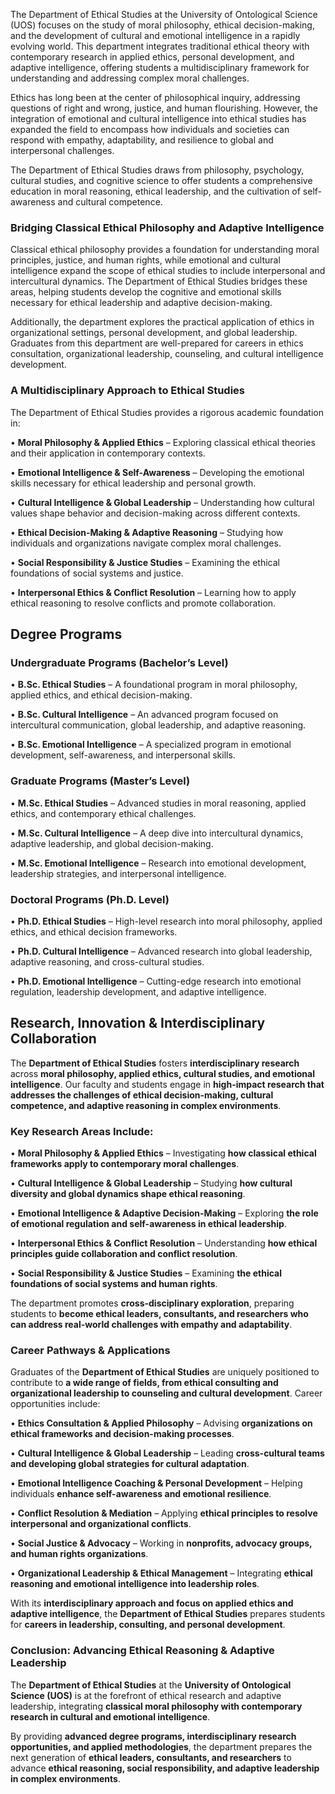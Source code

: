The Department of Ethical Studies at the University of Ontological Science (UOS) focuses on the study of moral philosophy, ethical decision-making, and the development of cultural and emotional intelligence in a rapidly evolving world. This department integrates traditional ethical theory with contemporary research in applied ethics, personal development, and adaptive intelligence, offering students a multidisciplinary framework for understanding and addressing complex moral challenges.

Ethics has long been at the center of philosophical inquiry, addressing questions of right and wrong, justice, and human flourishing. However, the integration of emotional and cultural intelligence into ethical studies has expanded the field to encompass how individuals and societies can respond with empathy, adaptability, and resilience to global and interpersonal challenges.

The Department of Ethical Studies draws from philosophy, psychology, cultural studies, and cognitive science to offer students a comprehensive education in moral reasoning, ethical leadership, and the cultivation of self-awareness and cultural competence.

### **Bridging Classical Ethical Philosophy and Adaptive Intelligence**

Classical ethical philosophy provides a foundation for understanding moral principles, justice, and human rights, while emotional and cultural intelligence expand the scope of ethical studies to include interpersonal and intercultural dynamics. The Department of Ethical Studies bridges these areas, helping students develop the cognitive and emotional skills necessary for ethical leadership and adaptive decision-making.

Additionally, the department explores the practical application of ethics in organizational settings, personal development, and global leadership. Graduates from this department are well-prepared for careers in ethics consultation, organizational leadership, counseling, and cultural intelligence development.

### **A Multidisciplinary Approach to Ethical Studies**

The Department of Ethical Studies provides a rigorous academic foundation in:

•	**Moral Philosophy & Applied Ethics** – Exploring classical ethical theories and their application in contemporary contexts.

•	**Emotional Intelligence & Self-Awareness** – Developing the emotional skills necessary for ethical leadership and personal growth.

•	**Cultural Intelligence & Global Leadership** – Understanding how cultural values shape behavior and decision-making across different contexts.

•	**Ethical Decision-Making & Adaptive Reasoning** – Studying how individuals and organizations navigate complex moral challenges.

•	**Social Responsibility & Justice Studies** – Examining the ethical foundations of social systems and justice.

•	**Interpersonal Ethics & Conflict Resolution** – Learning how to apply ethical reasoning to resolve conflicts and promote collaboration.

## **Degree Programs**

### **Undergraduate Programs (Bachelor’s Level)**

•	**B.Sc. Ethical Studies** – A foundational program in moral philosophy, applied ethics, and ethical decision-making.

•	**B.Sc. Cultural Intelligence** – An advanced program focused on intercultural communication, global leadership, and adaptive reasoning.

•	**B.Sc. Emotional Intelligence** – A specialized program in emotional development, self-awareness, and interpersonal skills.

### **Graduate Programs (Master’s Level)**

•	**M.Sc. Ethical Studies** – Advanced studies in moral reasoning, applied ethics, and contemporary ethical challenges.

•	**M.Sc. Cultural Intelligence** – A deep dive into intercultural dynamics, adaptive leadership, and global decision-making.

•	**M.Sc. Emotional Intelligence** – Research into emotional development, leadership strategies, and interpersonal intelligence.

### **Doctoral Programs (Ph.D. Level)**

•	**Ph.D. Ethical Studies** – High-level research into moral philosophy, applied ethics, and ethical decision frameworks.

•	**Ph.D. Cultural Intelligence** – Advanced research into global leadership, adaptive reasoning, and cross-cultural studies.

•	**Ph.D. Emotional Intelligence** – Cutting-edge research into emotional regulation, leadership development, and adaptive intelligence.

## **Research, Innovation & Interdisciplinary Collaboration**

The **Department of Ethical Studies** fosters **interdisciplinary research** across **moral philosophy, applied ethics, cultural studies, and emotional intelligence**. Our faculty and students engage in **high-impact research that addresses the challenges of ethical decision-making, cultural competence, and adaptive reasoning in complex environments**.

### **Key Research Areas Include:**

•	**Moral Philosophy & Applied Ethics** – Investigating **how classical ethical frameworks apply to contemporary moral challenges**.

•	**Cultural Intelligence & Global Leadership** – Studying **how cultural diversity and global dynamics shape ethical reasoning**.

•	**Emotional Intelligence & Adaptive Decision-Making** – Exploring **the role of emotional regulation and self-awareness in ethical leadership**.

•	**Interpersonal Ethics & Conflict Resolution** – Understanding **how ethical principles guide collaboration and conflict resolution**.

•	**Social Responsibility & Justice Studies** – Examining **the ethical foundations of social systems and human rights**.

The department promotes **cross-disciplinary exploration**, preparing students to **become ethical leaders, consultants, and researchers who can address real-world challenges with empathy and adaptability**.

### **Career Pathways & Applications**

Graduates of the **Department of Ethical Studies** are uniquely positioned to contribute to **a wide range of fields, from ethical consulting and organizational leadership to counseling and cultural development**. Career opportunities include:

•	**Ethics Consultation & Applied Philosophy** – Advising **organizations on ethical frameworks and decision-making processes**.

•	**Cultural Intelligence & Global Leadership** – Leading **cross-cultural teams and developing global strategies for cultural adaptation**.

•	**Emotional Intelligence Coaching & Personal Development** – Helping individuals **enhance self-awareness and emotional resilience**.

•	**Conflict Resolution & Mediation** – Applying **ethical principles to resolve interpersonal and organizational conflicts**.

•	**Social Justice & Advocacy** – Working in **nonprofits, advocacy groups, and human rights organizations**.

•	**Organizational Leadership & Ethical Management** – Integrating **ethical reasoning and emotional intelligence into leadership roles**.

With its **interdisciplinary approach and focus on applied ethics and adaptive intelligence**, the **Department of Ethical Studies** prepares students for **careers in leadership, consulting, and personal development**.

### **Conclusion: Advancing Ethical Reasoning & Adaptive Leadership**

The **Department of Ethical Studies** at the **University of Ontological Science (UOS)** is at the forefront of ethical research and adaptive leadership, integrating **classical moral philosophy with contemporary research in cultural and emotional intelligence**.

By providing **advanced degree programs, interdisciplinary research opportunities, and applied methodologies**, the department prepares the next generation of **ethical leaders, consultants, and researchers** to advance **ethical reasoning, social responsibility, and adaptive leadership in complex environments**.